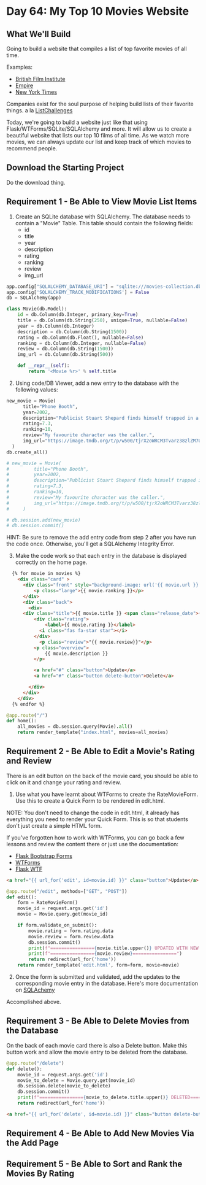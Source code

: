 # Day 64: My Top 10 Movies Website

## What We'll Build

Going to build a website that compiles a list of top favorite movies of all time.

Examples: 

- [British Film Institute](https://www2.bfi.org.uk/greatest-films-all-time)
- [Empire](https://www.empireonline.com/movies/features/best-movies-2/)
- [New York Times](https://www.imdb.com/list/ls058705802/)

Companies exist for the soul purpose of helping build lists of their favorite things. a la [ListChallenges](https://www.listchallenges.com/)

Today, we're going to build a website just like that using Flask/WTForms/SQLite/SQLAlchemy and more. It will allow us to create a beautiful website that lists our top 10 films of all time. As we watch more movies, we can always update our list and keep track of which movies to recommend people.

## Download the Starting Project

Do the download thing.

## Requirement 1 - Be Able to View Movie List Items
1. Create an SQLite database with SQLAlchemy. The database needs to contain a "Movie" Table. This table should contain the following fields:
   - id 
   - title 
   - year 
   - description 
   - rating 
   - ranking
   - review
   - img_url

```py
app.config["SQLALCHEMY_DATABASE_URI"] = "sqlite:///movies-collection.db"
app.config['SQLALCHEMY_TRACK_MODIFICATIONS'] = False
db = SQLAlchemy(app)

class Movie(db.Model):
    id = db.Column(db.Integer, primary_key=True)
    title = db.Column(db.String(250), unique=True, nullable=False)
    year = db.Column(db.Integer)
    description = db.Column(db.String(1500))
    rating = db.Column(db.Float(), nullable=False)
    ranking = db.Column(db.Integer, nullable=False)
    review = db.Column(db.String(1500))
    img_url = db.Column(db.String(500))

    def __repr__(self):
        return '<Movie %r>' % self.title
```

2. Using code/DB Viewer, add a new entry to the database with the following values:
```py
new_movie = Movie(
      title="Phone Booth",
      year=2002,
      description="Publicist Stuart Shepard finds himself trapped in a phone booth, pinned down by an extortionist's sniper rifle. Unable to leave or receive outside help, Stuart's negotiation with the caller leads to a jaw-dropping climax.",
      rating=7.3,
      ranking=10,
      review="My favourite character was the caller.",
      img_url="https://image.tmdb.org/t/p/w500/tjrX2oWRCM3Tvarz38zlZM7Uc10.jpg"
  )
db.create_all()
```

```py
# new_movie = Movie(
#         title="Phone Booth",
#         year=2002,
#         description="Publicist Stuart Shepard finds himself trapped in a phone booth, pinned down by an extortionist's sniper rifle. Unable to leave or receive outside help, Stuart's negotiation with the caller leads to a jaw-dropping climax.",
#         rating=7.3,
#         ranking=10,
#         review="My favourite character was the caller.",
#         img_url="https://image.tmdb.org/t/p/w500/tjrX2oWRCM3Tvarz38zlZM7Uc10.jpg"
#     )

# db.session.add(new_movie)
# db.session.commit()
```

HINT: Be sure to remove the add entry code from step 2 after you have run the code once. Otherwise, you'll get a SQLAlchemy Integrity Error.

3. Make the code work so that each entry in the database is displayed correctly on the home page. 

```html
  {% for movie in movies %}
    <div class="card" >
      <div class="front" style="background-image: url('{{ movie.url }}');">
          <p class="large">{{ movie.ranking }}</p>
      </div>
      <div class="back">
        <div>
      <div class="title">{{ movie.title }} <span class="release_date">({{ movie.year }})</span></div>
          <div class="rating">
              <label>{{ movie.rating }}</label>
            <i class="fas fa-star star"></i>
          </div>
            <p class="review">"{{ movie.review}}"</p>
          <p class="overview">
              {{ movie.description }}
          </p>

          <a href="#" class="button">Update</a>
          <a href="#" class="button delete-button">Delete</a>

        </div>
      </div>
    </div>
  {% endfor %}
```

```py
@app.route("/")
def home():
    all_movies = db.session.query(Movie).all()
    return render_template("index.html", movies=all_movies)
```

## Requirement 2 - Be Able to Edit a Movie's Rating and Review
There is an edit button on the back of the movie card, you should be able to click on it and change your rating and review.

1. Use what you have learnt about WTForms to create the RateMovieForm. Use this to create a Quick Form to be rendered in edit.html.

NOTE: You don't need to change the code in edit.html, it already has everything you need to render your Quick Form. This is so that students don't just create a simple HTML form.

If you've forgotten how to work with WTForms, you can go back a few lessons and review the content there or just use the documentation:
- [Flask Bootstrap Forms](https://pythonhosted.org/Flask-Bootstrap/forms.html)
- [WTForms](https://wtforms.readthedocs.io/en/2.3.x/)
- [Flask WTF](https://flask-wtf.readthedocs.io/en/stable/)

```html
<a href="{{ url_for('edit', id=movie.id) }}" class="button">Update</a>
```

```py
@app.route("/edit", methods=["GET", "POST"])
def edit():
    form = RateMovieForm()
    movie_id = request.args.get('id')
    movie = Movie.query.get(movie_id)

    if form.validate_on_submit():
        movie.rating = form.rating.data
        movie.review = form.review.data
        db.session.commit()
        print(f"================{movie.title.upper()} UPDATED WITH NEW RATING OF {movie.rating}================")
        print(f"================{movie.review}================")
        return redirect(url_for('home'))
    return render_template('edit.html', form=form, movie=movie)
```

2. Once the form is submitted and validated, add the updates to the corresponding movie entry in the database. Here's more documentation on [SQLAchemy](https://flask-sqlalchemy.palletsprojects.com/en/2.x/quickstart/#a-minimal-application)

Accomplished above.

## Requirement 3 - Be Able to Delete Movies from the Database
On the back of each movie card there is also a Delete button. Make this button work and allow the movie entry to be deleted from the database. 

```py
@app.route("/delete")
def delete():
    movie_id = request.args.get('id')
    movie_to_delete = Movie.query.get(movie_id)
    db.session.delete(movie_to_delete)
    db.session.commit()
    print(f"================{movie_to_delete.title.upper()} DELETED================")
    return redirect(url_for('home'))
```

```html
<a href="{{ url_for('delete', id=movie.id) }}" class="button delete-button">Delete</a>
```

## Requirement 4 - Be Able to Add New Movies Via the Add Page

## Requirement 5 - Be Able to Sort and Rank the Movies By Rating